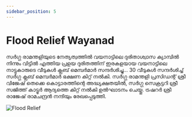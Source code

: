 ```yaml
---
sidebar_position: 5
---
```

# Flood Relief Wayanad

സർഗ്ഗ രാമന്തളിയുടെ നേത്യത്വത്തിൽ വയനാട്ടിലെ ദുരിതാശ്വാസ ക്യാമ്പിൽ നിന്നും വിട്ടിൽ എത്തിയ  പ്രളയ ദുരിതത്തിന് ഇരകളയായ വയനാട്ടിലെ നാട്ടുകാരുടെ  വീടുകൾ ക്ലബ് മെമ്പർമാർ സന്ദർശിച്ചു...
30 വീടുകൾ സന്ദർശിച്ച് സർഗ്ഗ ക്ലബ് മെമ്പർമാർ  ഭക്ഷണ കിറ്റ് നൽകി.
സർഗ്ഗ രാമന്തളി പ്രസിഡന്റ് ശ്രീ വിജേഷ് തെക്കെ കൊട്ടാരത്തിന്റെ അദ്ധ്യക്ഷതയിൽ, സർഗ്ഗ സെക്രട്ടറി ശ്രീ സജിത്ത് കാട്ടൂർ ആദ്യത്തെ കിറ്റ് നൽകി ഉൽഘാടനം ചെയ്തു. ട്രഷറർ ശ്രീ രാജേഷ് രാമചന്ദ്രൻ നന്ദിയും രേഖപ്പെടുത്തി.

![Flood Relief](/img/2018/wayanad/1.jpg)